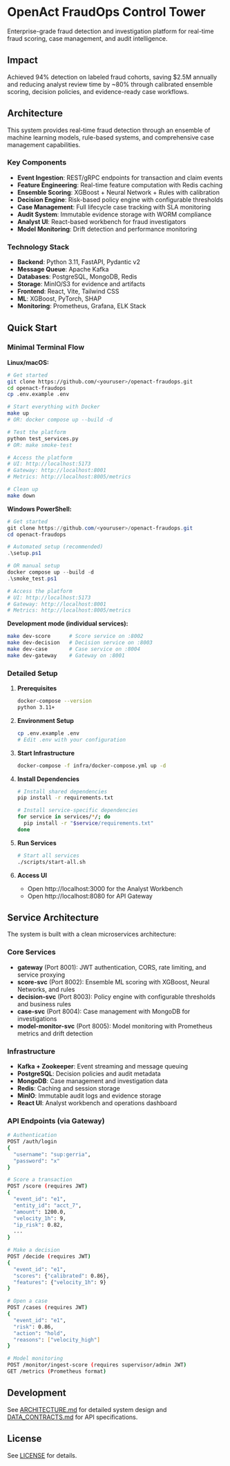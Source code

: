 # OpenAct FraudOps Control Tower

Enterprise-grade fraud detection and investigation platform for real-time fraud scoring, case management, and audit intelligence.

## Impact
Achieved 94% detection on labeled fraud cohorts, saving $2.5M annually and reducing analyst review time by ~80% through calibrated ensemble scoring, decision policies, and evidence-ready case workflows.

## Architecture

This system provides real-time fraud detection through an ensemble of machine learning models, rule-based systems, and comprehensive case management capabilities.

### Key Components

- **Event Ingestion**: REST/gRPC endpoints for transaction and claim events
- **Feature Engineering**: Real-time feature computation with Redis caching
- **Ensemble Scoring**: XGBoost + Neural Network + Rules with calibration
- **Decision Engine**: Risk-based policy engine with configurable thresholds
- **Case Management**: Full lifecycle case tracking with SLA monitoring
- **Audit System**: Immutable evidence storage with WORM compliance
- **Analyst UI**: React-based workbench for fraud investigators
- **Model Monitoring**: Drift detection and performance monitoring

### Technology Stack

- **Backend**: Python 3.11, FastAPI, Pydantic v2
- **Message Queue**: Apache Kafka
- **Databases**: PostgreSQL, MongoDB, Redis
- **Storage**: MinIO/S3 for evidence and artifacts
- **Frontend**: React, Vite, Tailwind CSS
- **ML**: XGBoost, PyTorch, SHAP
- **Monitoring**: Prometheus, Grafana, ELK Stack

## Quick Start

### Minimal Terminal Flow

**Linux/macOS:**
```bash
# Get started
git clone https://github.com/<youruser>/openact-fraudops.git
cd openact-fraudops
cp .env.example .env

# Start everything with Docker
make up
# OR: docker compose up --build -d

# Test the platform
python test_services.py
# OR: make smoke-test

# Access the platform
# UI: http://localhost:5173
# Gateway: http://localhost:8001
# Metrics: http://localhost:8005/metrics

# Clean up
make down
```

**Windows PowerShell:**
```powershell
# Get started
git clone https://github.com/<youruser>/openact-fraudops.git
cd openact-fraudops

# Automated setup (recommended)
.\setup.ps1

# OR manual setup
docker compose up --build -d
.\smoke_test.ps1

# Access the platform
# UI: http://localhost:5173
# Gateway: http://localhost:8001
# Metrics: http://localhost:8005/metrics
```

**Development mode (individual services):**
```bash
make dev-score      # Score service on :8002
make dev-decision   # Decision service on :8003
make dev-case       # Case service on :8004
make dev-gateway    # Gateway on :8001
```

### Detailed Setup

1. **Prerequisites**
   ```bash
   docker-compose --version
   python 3.11+
   ```

2. **Environment Setup**
   ```bash
   cp .env.example .env
   # Edit .env with your configuration
   ```

3. **Start Infrastructure**
   ```bash
   docker-compose -f infra/docker-compose.yml up -d
   ```

4. **Install Dependencies**
   ```bash
   # Install shared dependencies
   pip install -r requirements.txt
   
   # Install service-specific dependencies
   for service in services/*/; do
     pip install -r "$service/requirements.txt"
   done
   ```

5. **Run Services**
   ```bash
   # Start all services
   ./scripts/start-all.sh
   ```

6. **Access UI**
   - Open http://localhost:3000 for the Analyst Workbench
   - Open http://localhost:8080 for API Gateway

## Service Architecture

The system is built with a clean microservices architecture:

### Core Services
- **gateway** (Port 8001): JWT authentication, CORS, rate limiting, and service proxying
- **score-svc** (Port 8002): Ensemble ML scoring with XGBoost, Neural Networks, and rules
- **decision-svc** (Port 8003): Policy engine with configurable thresholds and business rules  
- **case-svc** (Port 8004): Case management with MongoDB for investigations
- **model-monitor-svc** (Port 8005): Model monitoring with Prometheus metrics and drift detection

### Infrastructure
- **Kafka + Zookeeper**: Event streaming and message queuing
- **PostgreSQL**: Decision policies and audit metadata
- **MongoDB**: Case management and investigation data
- **Redis**: Caching and session storage
- **MinIO**: Immutable audit logs and evidence storage
- **React UI**: Analyst workbench and operations dashboard

### API Endpoints (via Gateway)
```bash
# Authentication
POST /auth/login
{
  "username": "sup:gerria",
  "password": "x"
}

# Score a transaction
POST /score (requires JWT)
{
  "event_id": "e1",
  "entity_id": "acct_7", 
  "amount": 1200.0,
  "velocity_1h": 9,
  "ip_risk": 0.82,
  ...
}

# Make a decision
POST /decide (requires JWT)
{
  "event_id": "e1",
  "scores": {"calibrated": 0.86},
  "features": {"velocity_1h": 9}
}

# Open a case
POST /cases (requires JWT)
{
  "event_id": "e1",
  "risk": 0.86,
  "action": "hold",
  "reasons": ["velocity_high"]
}

# Model monitoring
POST /monitor/ingest-score (requires supervisor/admin JWT)
GET /metrics (Prometheus format)
```

## Development

See [ARCHITECTURE.md](docs/ARCHITECTURE.md) for detailed system design and [DATA_CONTRACTS.md](docs/DATA_CONTRACTS.md) for API specifications.

## License

See [LICENSE](LICENSE) for details.